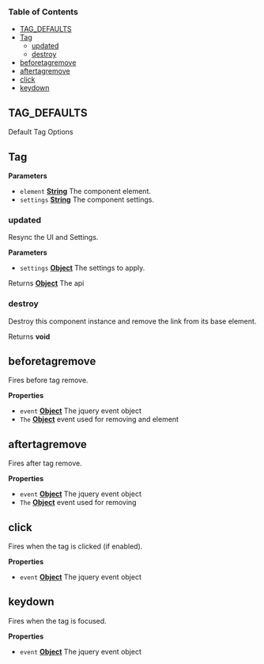 <!-- Generated by documentation.js. Update this documentation by updating the source code. -->

### Table of Contents

-   [TAG_DEFAULTS](#tag_defaults)
-   [Tag](#tag)
    -   [updated](#updated)
    -   [destroy](#destroy)
-   [beforetagremove](#beforetagremove)
-   [aftertagremove](#aftertagremove)
-   [click](#click)
-   [keydown](#keydown)

## TAG_DEFAULTS

Default Tag Options

## Tag

**Parameters**

-   `element` **[String](https://developer.mozilla.org/docs/Web/JavaScript/Reference/Global_Objects/String)** The component element.
-   `settings` **[String](https://developer.mozilla.org/docs/Web/JavaScript/Reference/Global_Objects/String)** The component settings.

### updated

Resync the UI and Settings.

**Parameters**

-   `settings` **[Object](https://developer.mozilla.org/docs/Web/JavaScript/Reference/Global_Objects/Object)** The settings to apply.

Returns **[Object](https://developer.mozilla.org/docs/Web/JavaScript/Reference/Global_Objects/Object)** The api

### destroy

Destroy this component instance and remove the link from its base element.

Returns **void** 

## beforetagremove

Fires before tag remove.

**Properties**

-   `event` **[Object](https://developer.mozilla.org/docs/Web/JavaScript/Reference/Global_Objects/Object)** The jquery event object
-   `The` **[Object](https://developer.mozilla.org/docs/Web/JavaScript/Reference/Global_Objects/Object)** event used for removing and element

## aftertagremove

Fires after tag remove.

**Properties**

-   `event` **[Object](https://developer.mozilla.org/docs/Web/JavaScript/Reference/Global_Objects/Object)** The jquery event object
-   `The` **[Object](https://developer.mozilla.org/docs/Web/JavaScript/Reference/Global_Objects/Object)** event used for removing

## click

Fires when the tag is clicked (if enabled).

**Properties**

-   `event` **[Object](https://developer.mozilla.org/docs/Web/JavaScript/Reference/Global_Objects/Object)** The jquery event object

## keydown

Fires when the tag is focused.

**Properties**

-   `event` **[Object](https://developer.mozilla.org/docs/Web/JavaScript/Reference/Global_Objects/Object)** The jquery event object

